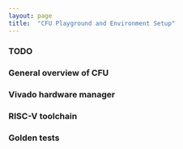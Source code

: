 ```yaml
---
layout: page
title:  "CFU Playground and Environment Setup"
---
```


### TODO
### General overview of CFU
### Vivado hardware manager
### RISC-V toolchain
### Golden tests

